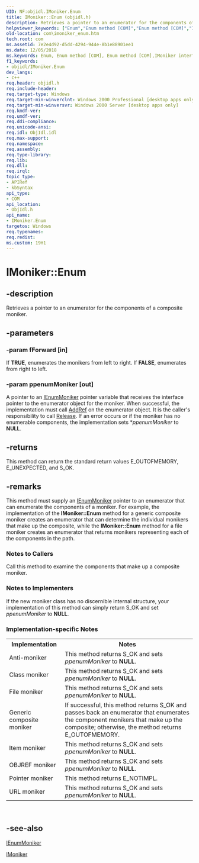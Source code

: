 ```yaml
---
UID: NF:objidl.IMoniker.Enum
title: IMoniker::Enum (objidl.h)
description: Retrieves a pointer to an enumerator for the components of a composite moniker.
helpviewer_keywords: ["Enum","Enum method [COM]","Enum method [COM]","IMoniker interface","IMoniker interface [COM]","Enum method","IMoniker.Enum","IMoniker::Enum","_com_imoniker_enum","com.imoniker_enum","objidl/IMoniker::Enum"]
old-location: com\imoniker_enum.htm
tech.root: com
ms.assetid: 7e2e4d92-d5dd-4294-944e-8b1e88901ee1
ms.date: 12/05/2018
ms.keywords: Enum, Enum method [COM], Enum method [COM],IMoniker interface, IMoniker interface [COM],Enum method, IMoniker.Enum, IMoniker::Enum, _com_imoniker_enum, com.imoniker_enum, objidl/IMoniker::Enum
f1_keywords:
- objidl/IMoniker.Enum
dev_langs:
- c++
req.header: objidl.h
req.include-header: 
req.target-type: Windows
req.target-min-winverclnt: Windows 2000 Professional [desktop apps only]
req.target-min-winversvr: Windows 2000 Server [desktop apps only]
req.kmdf-ver: 
req.umdf-ver: 
req.ddi-compliance: 
req.unicode-ansi: 
req.idl: ObjIdl.idl
req.max-support: 
req.namespace: 
req.assembly: 
req.type-library: 
req.lib: 
req.dll: 
req.irql: 
topic_type:
- APIRef
- kbSyntax
api_type:
- COM
api_location:
- ObjIdl.h
api_name:
- IMoniker.Enum
targetos: Windows
req.typenames: 
req.redist: 
ms.custom: 19H1
---
```


# IMoniker::Enum


## -description


Retrieves a pointer to an enumerator for the components of a composite moniker.


## -parameters




### -param fForward [in]

If <b>TRUE</b>, enumerates the monikers from left to right. If <b>FALSE</b>, enumerates from right to left.


### -param ppenumMoniker [out]

A pointer to an <a href="https://docs.microsoft.com/windows/desktop/api/objidl/nn-objidl-ienummoniker">IEnumMoniker</a> pointer variable that receives the interface pointer to the enumerator object for the moniker. When successful, the implementation must call <a href="https://docs.microsoft.com/windows/desktop/api/unknwn/nf-unknwn-iunknown-addref">AddRef</a> on the enumerator object. It is the caller's responsibility to call <a href="https://docs.microsoft.com/windows/desktop/api/unknwn/nf-unknwn-iunknown-release">Release</a>. If an error occurs or if the moniker has no enumerable components, the implementation sets *<i>ppenumMoniker</i> to <b>NULL</b>.


## -returns



This method can return the standard return values E_OUTOFMEMORY, E_UNEXPECTED, and S_OK.




## -remarks



This method must supply an <a href="https://docs.microsoft.com/windows/desktop/api/objidl/nn-objidl-ienummoniker">IEnumMoniker</a> pointer to an enumerator that can enumerate the components of a moniker. For example, the implementation of the <b>IMoniker::Enum</b> method for a generic composite moniker creates an enumerator that can determine the individual monikers that make up the composite, while the <b>IMoniker::Enum</b> method for a file moniker creates an enumerator that returns monikers representing each of the components in the path.

<h3><a id="Notes_to_Callers"></a><a id="notes_to_callers"></a><a id="NOTES_TO_CALLERS"></a>Notes to Callers</h3>
Call this method to examine the components that make up a composite moniker.

<h3><a id="Notes_to_Implementers"></a><a id="notes_to_implementers"></a><a id="NOTES_TO_IMPLEMENTERS"></a>Notes to Implementers</h3>
If the new moniker class has no discernible internal structure, your implementation of this method can simply return S_OK and set <i>ppenumMoniker</i> to <b>NULL</b>.

<h3><a id="Implementation-specific_Notes"></a><a id="implementation-specific_notes"></a><a id="IMPLEMENTATION-SPECIFIC_NOTES"></a>Implementation-specific Notes</h3>
<table>
<tr>
<th>Implementation</th>
<th>Notes</th>
</tr>
<tr>
<td>Anti-moniker</td>
<td>This method returns S_OK and sets <i>ppenumMoniker</i> to <b>NULL</b>.</td>
</tr>
<tr>
<td>Class moniker</td>
<td>This method returns S_OK and sets <i>ppenumMoniker</i> to <b>NULL</b>.</td>
</tr>
<tr>
<td>File moniker</td>
<td>This method returns S_OK and sets <i>ppenumMoniker</i> to <b>NULL</b>.</td>
</tr>
<tr>
<td>Generic composite moniker</td>
<td>If successful, this method returns S_OK and passes back an enumerator that enumerates the component monikers that make up the composite; otherwise, the method returns E_OUTOFMEMORY. </td>
</tr>
<tr>
<td>Item moniker</td>
<td>This method returns S_OK and sets <i>ppenumMoniker</i> to <b>NULL</b>.</td>
</tr>
<tr>
<td>OBJREF moniker</td>
<td>This method returns S_OK and sets <i>ppenumMoniker</i> to <b>NULL</b>.</td>
</tr>
<tr>
<td>Pointer moniker</td>
<td>This method returns E_NOTIMPL.</td>
</tr>
<tr>
<td>URL moniker</td>
<td>This method returns S_OK and sets <i>ppenumMoniker</i> to <b>NULL</b>.</td>
</tr>
</table>
 




## -see-also




<a href="https://docs.microsoft.com/windows/desktop/api/objidl/nn-objidl-ienummoniker">IEnumMoniker</a>



<a href="https://docs.microsoft.com/windows/desktop/api/objidl/nn-objidl-imoniker">IMoniker</a>
 

 

